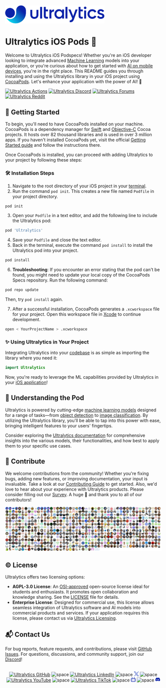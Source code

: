 <a href="https://www.ultralytics.com/"><img src="https://raw.githubusercontent.com/ultralytics/assets/main/logo/Ultralytics_Logotype_Original.svg" width="320" alt="Ultralytics logo"></a>

# Ultralytics iOS Pods :apple:

Welcome to Ultralytics iOS Podspecs! Whether you're an iOS developer looking to integrate advanced [Machine Learning](https://en.wikipedia.org/wiki/Machine_learning) models into your application, or you're curious about how to get started with [AI on mobile devices](https://developer.apple.com/machine-learning/), you're in the right place. This README guides you through installing and using the Ultralytics library in your iOS project using [CocoaPods](https://cocoapods.org/). Let's enhance your application with the power of AI! 🚀

[![Ultralytics Actions](https://github.com/ultralytics/ultralytics-ios-podspecs/actions/workflows/format.yml/badge.svg)](https://github.com/ultralytics/ultralytics-ios-podspecs/actions/workflows/format.yml)
[![Ultralytics Discord](https://img.shields.io/discord/1089800235347353640?logo=discord&logoColor=white&label=Discord&color=blue)](https://discord.com/invite/ultralytics)
[![Ultralytics Forums](https://img.shields.io/discourse/users?server=https%3A%2F%2Fcommunity.ultralytics.com&logo=discourse&label=Forums&color=blue)](https://community.ultralytics.com/)
[![Ultralytics Reddit](https://img.shields.io/reddit/subreddit-subscribers/ultralytics?style=flat&logo=reddit&logoColor=white&label=Reddit&color=blue)](https://reddit.com/r/ultralytics)

## 🚦 Getting Started

To begin, you'll need to have CocoaPods installed on your machine. CocoaPods is a dependency manager for [Swift](https://www.swift.org/) and [Objective-C](https://developer.apple.com/library/archive/documentation/Cocoa/Conceptual/ProgrammingWithObjectiveC/Introduction/Introduction.html) Cocoa projects. It hosts over 82 thousand libraries and is used in over 3 million apps. If you haven't installed CocoaPods yet, visit the official [Getting Started guide](https://guides.cocoapods.org/using/getting-started.html) and follow the instructions there.

Once CocoaPods is installed, you can proceed with adding Ultralytics to your project by following these steps:

### 🛠️ Installation Steps

1.  Navigate to the root directory of your iOS project in your [terminal](https://en.wikipedia.org/wiki/Terminal_emulator).
2.  Run the command `pod init`. This creates a new file named `Podfile` in your project directory.

```bash
pod init
```

3.  Open your `Podfile` in a text editor, and add the following line to include the Ultralytics pod:

```ruby
pod 'Ultralytics'
```

4.  Save your `Podfile` and close the text editor.
5.  Back in the terminal, execute the command `pod install` to install the Ultralytics pod into your project.

```bash
pod install
```

6.  **Troubleshooting**: If you encounter an error stating that the pod can't be found, you might need to update your local copy of the CocoaPods Specs repository. Run the following command:

```bash
pod repo update
```

Then, try `pod install` again.

7.  After a successful installation, CocoaPods generates a `.xcworkspace` file for your project. Open this workspace file in [Xcode](https://developer.apple.com/xcode/) to continue development.

```bash
open < YourProjectName > .xcworkspace
```

### ✨ Using Ultralytics in Your Project

Integrating Ultralytics into your [codebase](https://en.wikipedia.org/wiki/Codebase) is as simple as importing the library where you need it:

```swift
import Ultralytics
```

Now, you're ready to leverage the ML capabilities provided by Ultralytics in your [iOS application](https://developer.apple.com/)!

## 🧠 Understanding the Pod

Ultralytics is powered by cutting-edge [machine learning models](https://docs.ultralytics.com/models/) designed for a range of tasks—from [object detection](https://docs.ultralytics.com/tasks/detect/) to [image classification](https://docs.ultralytics.com/tasks/classify/). By utilizing the Ultralytics library, you'll be able to tap into this power with ease, bringing intelligent features to your users' fingertips.

Consider exploring the [Ultralytics documentation](https://docs.ultralytics.com/) for comprehensive insights into the various models, their functionalities, and how best to apply them to your specific use cases.

## 🤝 Contribute

We welcome contributions from the community! Whether you're fixing bugs, adding new features, or improving documentation, your input is invaluable. Take a look at our [Contributing Guide](https://docs.ultralytics.com/help/contributing/) to get started. Also, we'd love to hear about your experience with Ultralytics products. Please consider filling out our [Survey](https://www.ultralytics.com/survey?utm_source=github&utm_medium=social&utm_campaign=Survey). A huge 🙏 and thank you to all of our contributors!

[![Ultralytics open-source contributors](https://raw.githubusercontent.com/ultralytics/assets/main/im/image-contributors.png)](https://github.com/ultralytics/ultralytics/graphs/contributors)

## ©️ License

Ultralytics offers two licensing options:

- **AGPL-3.0 License**: An [OSI-approved](https://opensource.org/license/agpl-v3) open-source license ideal for students and enthusiasts. It promotes open collaboration and knowledge sharing. See the [LICENSE](https://github.com/ultralytics/ultralytics/blob/main/LICENSE) file for details.
- **Enterprise License**: Designed for commercial use, this license allows seamless integration of Ultralytics software and AI models into commercial products and services. If your application requires this license, please contact us via [Ultralytics Licensing](https://www.ultralytics.com/license).

## 📬 Contact Us

For bug reports, feature requests, and contributions, please visit [GitHub Issues](https://github.com/ultralytics/ultralytics-ios-podspecs/issues). For questions, discussions, and community support, join our [Discord](https://discord.com/invite/ultralytics)!

<br>
<div align="center">
  <a href="https://github.com/ultralytics"><img src="https://github.com/ultralytics/assets/raw/main/social/logo-social-github.png" width="3%" alt="Ultralytics GitHub"></a>
  <img src="https://github.com/ultralytics/assets/raw/main/social/logo-transparent.png" width="3%" alt="space">
  <a href="https://www.linkedin.com/company/ultralytics/"><img src="https://github.com/ultralytics/assets/raw/main/social/logo-social-linkedin.png" width="3%" alt="Ultralytics LinkedIn"></a>
  <img src="https://github.com/ultralytics/assets/raw/main/social/logo-transparent.png" width="3%" alt="space">
  <a href="https://twitter.com/ultralytics"><img src="https://github.com/ultralytics/assets/raw/main/social/logo-social-twitter.png" width="3%" alt="Ultralytics Twitter"></a>
  <img src="https://github.com/ultralytics/assets/raw/main/social/logo-transparent.png" width="3%" alt="space">
  <a href="https://youtube.com/ultralytics"><img src="https://github.com/ultralytics/assets/raw/main/social/logo-social-youtube.png" width="3%" alt="Ultralytics YouTube"></a>
  <img src="https://github.com/ultralytics/assets/raw/main/social/logo-transparent.png" width="3%" alt="space">
  <a href="https://www.tiktok.com/@ultralytics"><img src="https://github.com/ultralytics/assets/raw/main/social/logo-social-tiktok.png" width="3%" alt="Ultralytics TikTok"></a>
  <img src="https://github.com/ultralytics/assets/raw/main/social/logo-transparent.png" width="3%" alt="space">
  <a href="https://ultralytics.com/bilibili"><img src="https://github.com/ultralytics/assets/raw/main/social/logo-social-bilibili.png" width="3%" alt="Ultralytics BiliBili"></a>
  <img src="https://github.com/ultralytics/assets/raw/main/social/logo-transparent.png" width="3%" alt="space">
  <a href="https://discord.com/invite/ultralytics"><img src="https://github.com/ultralytics/assets/raw/main/social/logo-social-discord.png" width="3%" alt="Ultralytics Discord"></a>
</div>
